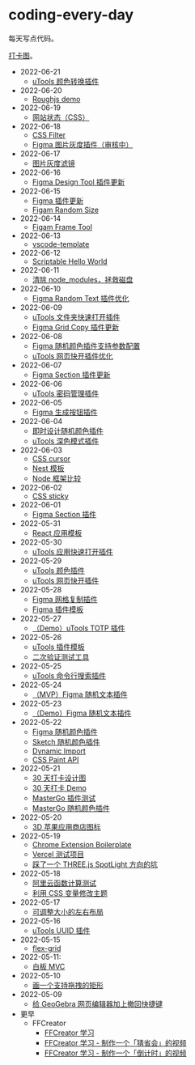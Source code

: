 # coding-every-day

每天写点代码。

[打卡图](https://vercel.yunser.com/)。

* 2022-06-21
    * [uTools 颜色转换插件](https://github.com/yunser/dev-utools)
* 2022-06-20
    * [Roughjs demo](https://css-pro.yunser.com/roughjs)
* 2022-06-19
    * [网站状态（CSS）](https://console.yunser.com/status)
* 2022-06-18
    * [CSS Filter](https://css-pro.yunser.com/css-filter)
    * [Figma 图片灰度插件（审核中）](https://www.figma.com/community/plugin/1119902195699638035)
* 2022-06-17
    * [图片灰度滤镜](https://css-pro.yunser.com/filter)
* 2022-06-16
    * [Figma Design Tool 插件更新](https://www.figma.com/community/plugin/1115253540858802652)
* 2022-06-15
    * [Figma 插件更新](https://www.figma.com/community/plugin/1115253540858802652)
    * [Figam Random Size](https://www.figma.com/community/plugin/1118961669120674782)
* 2022-06-14
    * [Figam Frame Tool](https://www.figma.com/community/plugin/1118563470807277130)
* 2022-06-13
    * [vscode-template](https://github.com/yunser/vscode-template)
* 2022-06-12
    * [Scriptable Hello World](https://github.com/yunser/scriptable-template)
* 2022-06-11
    * [清除 node_modules，拯救磁盘](https://github.com/yunser/node_modules_clearner)
* 2022-06-10
    * [Figma Random Text 插件优化](https://www.figma.com/community/plugin/1116426626869645051/)
* 2022-06-09
    * [uTools 文件夹快速打开插件](https://github.com/yunser/file-utools)
    * [Figma Grid Copy 插件更新](https://www.figma.com/community/plugin/1112341549325276309/)
* 2022-06-08
    * [Figma 随机颜色插件支持参数配置](https://www.figma.com/community/plugin/1110990698532657166/)
    * [uTools 网页快开插件优化](https://github.com/yunser/url-utools)
* 2022-06-07
    * [Figma Section 插件更新](https://www.figma.com/community/plugin/1113886515472528766)
* 2022-06-06
    * [uTools 密码管理插件](https://github.com/yunser/password-utools)
* 2022-06-05
    * [Figma 生成按钮插件](https://github.com/yunser/figma-design)
* 2022-06-04
    * [即时设计随机颜色插件](https://github.com/yunser/random-color-jsdesign)
    * [uTools 深色模式插件](https://github.com/yunser/utools-plugins)
* 2022-06-03
    * [CSS cursor](https://css-pro.yunser.com/cursor)
    * [Nest 模板](https://github.com/yunser/nestjs-template)
    * [Node 框架比较](https://css-pro.yunser.com/node)
* 2022-06-02
    * [CSS sticky](https://css-pro.yunser.com/sticky)
* 2022-06-01
    * [Figma Section 插件](https://github.com/yunser/figma-section-plugin-public)
* 2022-05-31
    * [React 应用模板](https://github.com/yunser/react-template)
* 2022-05-30
    * [uTools 应用快速打开插件](https://github.com/yunser/app-utools)
* 2022-05-29
    * [uTools 颜色插件](https://github.com/yunser/color-utools)
    * [uTools 网页快开插件](https://github.com/yunser/url-utools)
* 2022-05-28
    * [Figma 网格复制插件](https://github.com/yunser/copy-figma)
    * [Figma 插件模板](https://github.com/yunser/figma-plugin-template)
* 2022-05-27
    * [（Demo）uTools TOTP 插件](https://github.com/yunser/totp-utools)
* 2022-05-26
    * [uTools 插件模板](https://github.com/yunser/utools-template)
    * [二次验证测试工具](https://password.yunser.com/totp)
* 2022-05-25
    * [uTools 命令行搜索插件](https://github.com/yunser/cmd-utools)
* 2022-05-24
    * [（MVP）Figma 随机文本插件](https://github.com/yunser/random-figma)
* 2022-05-23
    * [（Demo）Figma 随机文本插件](https://github.com/yunser/random-figma)
* 2022-05-22
    * [Figma 随机颜色插件](https://github.com/yunser/random-color-figma)
    * [Sketch 随机颜色插件](https://github.com/yunser/random-color-sketch)
    * [Dynamic Import](https://demos.yunser.com/js/dynamic-import.html)
    * [CSS Paint API](https://demos.yunser.com/css/paint-api/)
* 2022-05-21
    * [30 天打卡设计图](https://mastergo.com/file/61618097948782)
    * [30 天打卡 Demo](https://vercel.yunser.com/)
    * [MasterGo 插件测试](https://github.com/yunser/mastergo-hello)
    * [MasterGo 随机颜色插件](https://github.com/yunser/mastergo-random-color)
* 2022-05-20
    * [3D 苹果应用商店图标](https://3d-app.yunser.com/blank)
* 2022-05-19
    * [Chrome Extension Boilerplate](https://github.com/yunser/chrome-template)
    * [Vercel 测试项目](https://github.com/yunser/vercel-nextjs)
    * [踩了一个 THREE.js SpotLight 方向的坑](https://3d-app.yunser.com/spotLight)
* 2022-05-18
    * [阿里云函数计算测试](https://github.com/yunser/serverless-aliyun)
    * [利用 CSS 变量修改主题](https://css-pro.yunser.com/theme)
* 2022-05-17
    * [可调整大小的左右布局](https://css-pro.yunser.com/layout)
* 2022-05-16
    * [uTools UUID 插件](https://github.com/yunser/uuid-utools)
* 2022-05-15
    * [flex-grid](https://demos.yunser.com/css/flex-gap/)
* 2022-05-11:
    * [白板 MVC](https://bg.yunser.com/board)
* 2022-05-10
    * [画一个支持拖拽的矩形](https://bg.yunser.com/board)
* 2022-05-09
    * [给 GeoGebra 网页编辑器加上撤回快捷键](https://github.com/yunser/geogebra-userscript)
* 更早
    * FFCreator
        * [FFCreator 学习](https://github.com/yunser/ffcreator-test)
        * [FFCreator 学习 - 制作一个「猜省会」的视频](https://github.com/yunser/ffcreator-test)
        * [FFCreator 学习 - 制作一个「倒计时」的视频](https://github.com/yunser/ffcreator-test)

